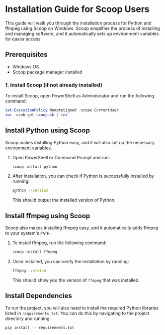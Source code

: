 
# Installation Guide for Scoop Users

This guide will walk you through the installation process for Python and ffmpeg using Scoop on Windows. Scoop simplifies the process of installing and managing software, and it automatically sets up environment variables for easier access.

## Prerequisites
- Windows OS
- Scoop package manager installed

### 1. Install Scoop (if not already installed)
To install Scoop, open PowerShell as Administrator and run the following command:

```powershell
Set-ExecutionPolicy RemoteSigned -scope CurrentUser
iwr -useb get.scoop.sh | iex
```

## Install Python using Scoop
Scoop makes installing Python easy, and it will also set up the necessary environment variables.

1. Open PowerShell or Command Prompt and run:

    ```powershell
    scoop install python
    ```

2. After installation, you can check if Python is successfully installed by running:

    ```bash
    python --version
    ```

    This should output the installed version of Python.

## Install ffmpeg using Scoop
Scoop also makes installing ffmpeg easy, and it automatically adds ffmpeg to your system's `PATH`.

1. To install ffmpeg, run the following command:

    ```powershell
    scoop install ffmpeg
    ```

2. Once installed, you can verify the installation by running:

    ```bash
    ffmpeg -version
    ```

    This should show you the version of `ffmpeg` that was installed.

## Install Dependencies
To run the project, you will also need to install the required Python libraries listed in `requirements.txt`. You can do this by navigating to the project directory and running:

```bash
pip install -r requirements.txt
```